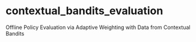 # contextual_bandits_evaluation
Offline Policy Evaluation via Adaptive Weighting with Data from Contextual Bandits
